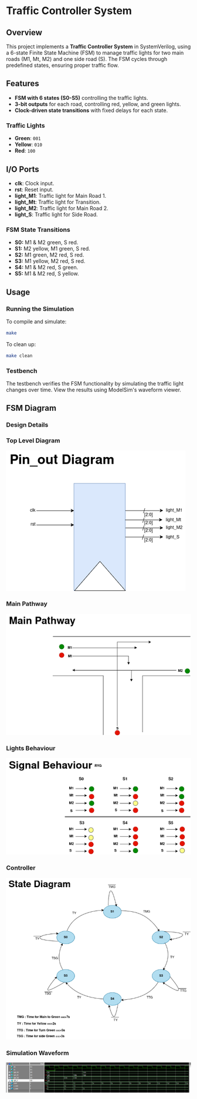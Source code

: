 
# Traffic Controller System

## Overview

This project implements a **Traffic Controller System** in SystemVerilog, using a 6-state Finite State Machine (FSM) to manage traffic lights for two main roads (M1, Mt, M2) and one side road (S). The FSM cycles through predefined states, ensuring proper traffic flow.

## Features

- **FSM with 6 states (S0-S5)** controlling the traffic lights.
- **3-bit outputs** for each road, controlling red, yellow, and green lights.
- **Clock-driven state transitions** with fixed delays for each state.

### Traffic Lights
- **Green**: `001`
- **Yellow**: `010`
- **Red**: `100`

## I/O Ports

- **clk**: Clock input.
- **rst**: Reset input.
- **light_M1**: Traffic light for Main Road 1.
- **light_Mt**: Traffic light for Transition.
- **light_M2**: Traffic light for Main Road 2.
- **light_S**: Traffic light for Side Road.

### FSM State Transitions
- **S0:** M1 & M2 green, S red.
- **S1:** M2 yellow, M1 green, S red.
- **S2:** M1 green, M2 red, S red.
- **S3:** M1 yellow, M2 red, S red.
- **S4:** M1 & M2 red, S green.
- **S5:** M1 & M2 red, S yellow.

## Usage

### Running the Simulation

To compile and simulate:

```bash
make
```

To clean up:

```bash
make clean
```

### Testbench

The testbench verifies the FSM functionality by simulating the traffic light changes over time. View the results using ModelSim's waveform viewer.


## FSM Diagram
### Design Details

### Top Level Diagram
![TopLevel](docs/TopLevel.png)

### Main Pathway
![TopLevel](docs/mainpathway.png)

### Lights Behaviour
![TopLevel](docs/Lights.png)

### Controller
![TopLevel](docs/Controller.png)

### Simulation Waveform
![TopLevel](docs/Waveform.png)

